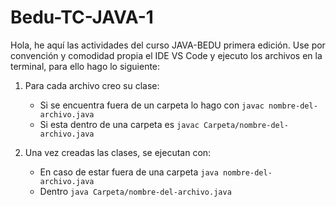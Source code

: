 # Bedu-TC-JAVA-1

Hola, he aquí las actividades del curso JAVA-BEDU primera edición. Use por convención y comodidad propia el IDE VS Code y ejecuto los archivos en la terminal, para ello hago lo siguiente: 

1. Para cada archivo creo su clase:  
    - Si se encuentra fuera de un carpeta lo hago con ```javac nombre-del-archivo.java``` 
    - Si esta dentro de una carpeta es ```javac Carpeta/nombre-del-archivo.java```
    
2. Una vez creadas las clases, se ejecutan con: 
    - En caso de estar fuera de una carpeta ```java nombre-del-archivo.java```
    - Dentro ```java Carpeta/nombre-del-archivo.java``` 
